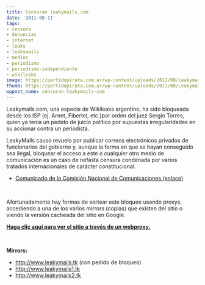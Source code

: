 ```yaml
---
title: Censuran leakymails.com
date: '2011-08-11'
tags:
- censura
- denuncias
- internet
- leaks
- leakymails
- medios
- periodismo
- periodismo-independiente
- wikileaks
image: https://partidopirata.com.ar/wp-content/uploads/2011/08/Leakymails.jpg
thumb: https://partidopirata.com.ar/wp-content/uploads/2011/08/Leakymails-150x150.jpg
wppost_name: censuran-leakymails-com
---
```


Leakymails.com, una especie de Wikileaks argentino, ha sido bloqueada desde los ISP (ej. Arnet, Fibertel, etc.)por orden del juez Sergio Torres, quien ya tenia un pedido de juicio político por supuestas irregularidades en su accionar contra un periodista.

LeakyMails causo revuelo por publicar correos electrónicos privados de funcionarios del gobierno y, aunque la forma en que se hayan conseguido sea ilegal, bloquear el acceso a este o cualquier otro medio de comunicación es un caso de nefasta censura condenada por varios tratados internacionales de carácter constitucional.
<ul>
	<li><a href="http://www.cnc.gov.ar/noticia_detalle.asp?idnoticia=106" target="_blank">Comunicado de la Comisión Nacional de Comunicaciones (enlace)
</a></li>
</ul>
&nbsp;

Afortunadamente hay formas de sortear este bloqueo usando proxys, accediendo a una de los varios mirrors (copias) que existen del sitio o viendo la versión cacheada del sitio en Google.

<a title="LeakyMails" href="http://anonymouse.org/cgi-bin/anon-www.cgi/http://www.leakymails.com/" target="_blank"><strong>Haga clic aquí para ver el sitio a través de un webproxy.</strong></a>

&nbsp;

<strong>Mirrors:</strong>
<ul>
	<li><a title="LeakyMails" href="http://www.leakymails.tk" target="_blank">http://www.leakymails.tk</a> (con pedido de bloqueo)</li>
	<li><a title="LeakyMails" href="http://www.leakymails1.tk" target="_blank">http://www.leakymails1.tk</a></li>
	<li><a title="LeakyMails" href="http://www.leakymails2.tk" target="_blank">http://www.leakymails2.tk</a></li>
</ul>
